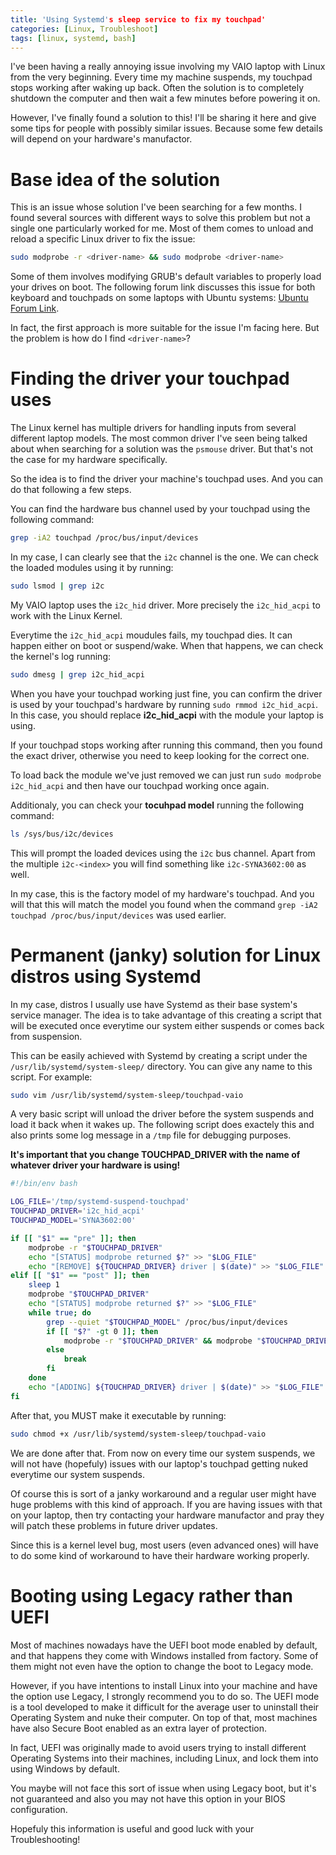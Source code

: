 ```yaml
---
title: 'Using Systemd's sleep service to fix my touchpad'
categories: [Linux, Troubleshoot]
tags: [linux, systemd, bash]
---
```


I've been having a really annoying issue involving my VAIO laptop with Linux
from the very beginning. Every time my machine suspends, my touchpad stops working
after waking up back. Often the solution is to completely shutdown the computer
and then wait a few minutes before powering it on.

However, I've finally found a solution to this! I'll be sharing it here and give
some tips for people with possibly similar issues. Because some few details will
depend on your hardware's manufactor.

# Base idea of the solution

This is an issue whose solution I've been searching for a few months. I found
several sources with different ways to solve this problem but not a single one
particularly worked for me. Most of them comes to unload and reload a specific
Linux driver to fix the issue:

```sh
sudo modprobe -r <driver-name> && sudo modprobe <driver-name>
```

Some of them involves modifying GRUB's default variables to properly load your
drives on boot. The following forum link discusses this issue for both keyboard
and touchpads on some laptops with Ubuntu systems:
[Ubuntu Forum Link](https://askubuntu.com/questions/916465/ubuntu-17-04-keyboard-not-responding-after-suspend/940323#940323).

In fact, the first approach is more suitable for the issue I'm facing here. But
the problem is how do I find `<driver-name>`?

# Finding the driver your touchpad uses

The Linux kernel has multiple drivers for handling inputs from several different
laptop models. The most common driver I've seen being talked about when searching
for a solution was the `psmouse` driver. But that's not the case for my hardware
specifically.

So the idea is to find the driver your machine's touchpad uses. And you can do that
following a few steps.

You can find the hardware bus channel used by your touchpad using the following command:

```sh
grep -iA2 touchpad /proc/bus/input/devices
```

In my case, I can clearly see that the `i2c` channel is the one. We can check the loaded
modules using it by running:

```sh
sudo lsmod | grep i2c
```

My VAIO laptop uses the `i2c_hid` driver. More precisely the `i2c_hid_acpi` to work
with the Linux Kernel.

Everytime the `i2c_hid_acpi` moudules fails, my touchpad dies. It can happen either
on boot or suspend/wake. When that happens, we can check the kernel's log running:

```sh
sudo dmesg | grep i2c_hid_acpi
```

When you have your touchpad working just fine, you can confirm the driver is used
by your touchpad's hardware by running `sudo rmmod i2c_hid_acpi`. In this case, you
should replace **i2c_hid_acpi** with the module your laptop is using.

If your touchpad stops working after running this command, then you found the exact
driver, otherwise you need to keep looking for the correct one.

To load back the module we've just removed we can just run `sudo modprobe i2c_hid_acpi`
and then have our touchpad working once again.

Additionaly, you can check your **tocuhpad model** running the following command:

```sh
ls /sys/bus/i2c/devices
```

This will prompt the loaded devices using the `i2c` bus channel. Apart from the
multiple `i2c-<index>` you will find something like `i2c-SYNA3602:00` as well.

In my case, this is the factory model of my hardware's touchpad. And you will that
this will match the model you found when the command
`grep -iA2 touchpad /proc/bus/input/devices` was used earlier.

# Permanent (janky) solution for Linux distros using Systemd

In my case, distros I usually use have Systemd as their base system's service
manager. The idea is to take advantage of this creating a script that will be
executed once everytime our system either suspends or comes back from suspension.

This can be easily achieved with Systemd by creating a script under the
`/usr/lib/systemd/system-sleep/` directory. You can give any name to this script.
For example:

```sh
sudo vim /usr/lib/systemd/system-sleep/touchpad-vaio
```

A very basic script will unload the driver before the system suspends and load it
back when it wakes up. The following script does exactely this and also prints some
log message in a `/tmp` file for debugging purposes.

**It's important that you change TOUCHPAD_DRIVER with the name of whatever driver your hardware is using!**

```sh
#!/bin/env bash

LOG_FILE='/tmp/systemd-suspend-touchpad'
TOUCHPAD_DRIVER='i2c_hid_acpi'
TOUCHPAD_MODEL='SYNA3602:00'

if [[ "$1" == "pre" ]]; then
    modprobe -r "$TOUCHPAD_DRIVER"
    echo "[STATUS] modprobe returned $?" >> "$LOG_FILE"
    echo "[REMOVE] ${TOUCHPAD_DRIVER} driver | $(date)" >> "$LOG_FILE"
elif [[ "$1" == "post" ]]; then
    sleep 1
    modprobe "$TOUCHPAD_DRIVER"
    echo "[STATUS] modprobe returned $?" >> "$LOG_FILE"
    while true; do
        grep --quiet "$TOUCHPAD_MODEL" /proc/bus/input/devices
        if [[ "$?" -gt 0 ]]; then
	        modprobe -r "$TOUCHPAD_DRIVER" && modprobe "$TOUCHPAD_DRIVER"
	    else
	        break
        fi
    done
    echo "[ADDING] ${TOUCHPAD_DRIVER} driver | $(date)" >> "$LOG_FILE"
fi
```

After that, you MUST make it executable by running:

```sh
sudo chmod +x /usr/lib/systemd/system-sleep/touchpad-vaio
```

We are done after that. From now on every time our system suspends, we will not
have (hopefuly) issues with our laptop's touchpad getting nuked everytime
our system suspends.

Of course this is sort of a janky workaround and a regular user might have
huge problems with this kind of approach. If you are having issues with that
on your laptop, then try contacting your hardware manufactor and pray they
will patch these problems in future driver updates.

Since this is a kernel level bug, most users (even advanced ones) will
have to do some kind of workaround to have their hardware working properly.

# Booting using Legacy rather than UEFI

Most of machines nowadays have the UEFI boot mode enabled by default, and that
happens they come with Windows installed from factory. Some of them might not
even have the option to change the boot to Legacy mode.

However, if you have intentions to install Linux into your machine and have
the option use Legacy, I strongly recommend you to do so. The UEFI mode is
a tool developed to make it difficult for the average user to uninstall their
Operating System and nuke their computer. On top of that, most machines have
also Secure Boot enabled as an extra layer of protection.

In fact, UEFI was originally made to avoid users trying to install different
Operating Systems into their machines, including Linux, and lock them into
using Windows by default.

You maybe will not face this sort of issue when using Legacy boot, but it's
not guaranteed and also you may not have this option in your BIOS configuration.

Hopefuly this information is useful and good luck with your Troubleshooting!
